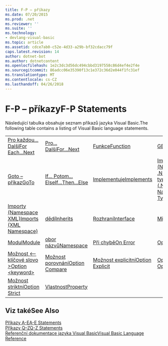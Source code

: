 ```yaml
---
title: F-P – příkazy
ms.date: 07/20/2015
ms.prod: .net
ms.reviewer: ''
ms.suite: ''
ms.technology:
- devlang-visual-basic
ms.topic: article
ms.assetid: cdce7ab0-c52e-4d33-a29b-bf32cdacc79f
caps.latest.revision: 14
author: dotnet-bot
ms.author: dotnetcontent
ms.openlocfilehash: 1e2c3dc3d56dc494cbbd3197558c86d4ef4e2f4e
ms.sourcegitcommit: 86adcc06e35390f13c1e372c36d2e044f1fc31ef
ms.translationtype: MT
ms.contentlocale: cs-CZ
ms.lasthandoff: 04/26/2018
---
```

# <a name="f-p-statements"></a><span data-ttu-id="59640-102">F-P – příkazy</span><span class="sxs-lookup"><span data-stu-id="59640-102">F-P Statements</span></span>
<span data-ttu-id="59640-103">Následující tabulka obsahuje seznam příkazů jazyka Visual Basic.</span><span class="sxs-lookup"><span data-stu-id="59640-103">The following table contains a listing of Visual Basic language statements.</span></span>  
  
|||||  
|---|---|---|---|  
|[<span data-ttu-id="59640-104">Pro každou... Další</span><span class="sxs-lookup"><span data-stu-id="59640-104">For Each...Next</span></span>](../../../visual-basic/language-reference/statements/for-each-next-statement.md)|[<span data-ttu-id="59640-105">Pro... Další</span><span class="sxs-lookup"><span data-stu-id="59640-105">For...Next</span></span>](../../../visual-basic/language-reference/statements/for-next-statement.md)|[<span data-ttu-id="59640-106">Funkce</span><span class="sxs-lookup"><span data-stu-id="59640-106">Function</span></span>](../../../visual-basic/language-reference/statements/function-statement.md)|[<span data-ttu-id="59640-107">GET</span><span class="sxs-lookup"><span data-stu-id="59640-107">Get</span></span>](../../../visual-basic/language-reference/statements/get-statement.md)|  
|[<span data-ttu-id="59640-108">Goto – příkaz</span><span class="sxs-lookup"><span data-stu-id="59640-108">GoTo</span></span>](../../../visual-basic/language-reference/statements/goto-statement.md)|[<span data-ttu-id="59640-109">If... Potom... Else</span><span class="sxs-lookup"><span data-stu-id="59640-109">If...Then...Else</span></span>](../../../visual-basic/language-reference/statements/if-then-else-statement.md)|[<span data-ttu-id="59640-110">Implementuje</span><span class="sxs-lookup"><span data-stu-id="59640-110">Implements</span></span>](../../../visual-basic/language-reference/statements/implements-statement.md)|[<span data-ttu-id="59640-111">Importy (Namespace .NET a typ)</span><span class="sxs-lookup"><span data-stu-id="59640-111">Imports (.NET Namespace and Type)</span></span>](../../../visual-basic/language-reference/statements/imports-statement-net-namespace-and-type.md)|  
|[<span data-ttu-id="59640-112">Importy (Namespace XML)</span><span class="sxs-lookup"><span data-stu-id="59640-112">Imports (XML Namespace)</span></span>](../../../visual-basic/language-reference/statements/imports-statement-xml-namespace.md)|[<span data-ttu-id="59640-113">dědí</span><span class="sxs-lookup"><span data-stu-id="59640-113">Inherits</span></span>](../../../visual-basic/language-reference/statements/inherits-statement.md)|[<span data-ttu-id="59640-114">Rozhraní</span><span class="sxs-lookup"><span data-stu-id="59640-114">Interface</span></span>](../../../visual-basic/language-reference/statements/interface-statement.md)|[<span data-ttu-id="59640-115">Mid –</span><span class="sxs-lookup"><span data-stu-id="59640-115">Mid</span></span>](../../../visual-basic/language-reference/statements/mid-statement.md)|  
|[<span data-ttu-id="59640-116">Modul</span><span class="sxs-lookup"><span data-stu-id="59640-116">Module</span></span>](../../../visual-basic/language-reference/statements/module-statement.md)|[<span data-ttu-id="59640-117">obor názvů</span><span class="sxs-lookup"><span data-stu-id="59640-117">Namespace</span></span>](../../../visual-basic/language-reference/statements/namespace-statement.md)|[<span data-ttu-id="59640-118">Při chybě</span><span class="sxs-lookup"><span data-stu-id="59640-118">On Error</span></span>](../../../visual-basic/language-reference/statements/on-error-statement.md)|[<span data-ttu-id="59640-119">Operátor</span><span class="sxs-lookup"><span data-stu-id="59640-119">Operator</span></span>](../../../visual-basic/language-reference/statements/operator-statement.md)|  
|[<span data-ttu-id="59640-120">Možnost \<– klíčové slovo ></span><span class="sxs-lookup"><span data-stu-id="59640-120">Option \<keyword></span></span>](../../../visual-basic/language-reference/statements/option-keyword-statement.md)|[<span data-ttu-id="59640-121">Možnost porovnání</span><span class="sxs-lookup"><span data-stu-id="59640-121">Option Compare</span></span>](../../../visual-basic/language-reference/statements/option-compare-statement.md)|[<span data-ttu-id="59640-122">Možnost explicitní</span><span class="sxs-lookup"><span data-stu-id="59640-122">Option Explicit</span></span>](../../../visual-basic/language-reference/statements/option-explicit-statement.md)|[<span data-ttu-id="59640-123">Option Infer –</span><span class="sxs-lookup"><span data-stu-id="59640-123">Option Infer</span></span>](../../../visual-basic/language-reference/statements/option-infer-statement.md)|  
|[<span data-ttu-id="59640-124">Možnost striktní</span><span class="sxs-lookup"><span data-stu-id="59640-124">Option Strict</span></span>](../../../visual-basic/language-reference/statements/option-strict-statement.md)|[<span data-ttu-id="59640-125">Vlastnost</span><span class="sxs-lookup"><span data-stu-id="59640-125">Property</span></span>](../../../visual-basic/language-reference/statements/property-statement.md)|||  
  
## <a name="see-also"></a><span data-ttu-id="59640-126">Viz také</span><span class="sxs-lookup"><span data-stu-id="59640-126">See Also</span></span>  
 [<span data-ttu-id="59640-127">Příkazy A-E</span><span class="sxs-lookup"><span data-stu-id="59640-127">A-E Statements</span></span>](../../../visual-basic/language-reference/statements/a-e-statements.md)  
 [<span data-ttu-id="59640-128">Příkazy Q–Z</span><span class="sxs-lookup"><span data-stu-id="59640-128">Q-Z Statements</span></span>](../../../visual-basic/language-reference/statements/q-z-statements.md)  
 [<span data-ttu-id="59640-129">Referenční dokumentace jazyka Visual Basic</span><span class="sxs-lookup"><span data-stu-id="59640-129">Visual Basic Language Reference</span></span>](../../../visual-basic/language-reference/index.md)
